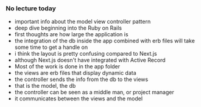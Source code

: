### No lecture today

- important info about the model view controller pattern
- deep dive beginning into the Ruby on Rails
- first thoughts are how large the application is
- the integration of the db inside the app combined with erb files will take some time to get a handle on
- i think the layout is pretty confusing compared to Next.js
- although Next.js doesn't have integrated with Active Record
- Most of the work is done in the app folder
- the views are erb files that display dynamic data
- the controller sends the info from the db to the views
- that is the model, the db
- the controller can be seen as a middle man, or project manager
- it communicates between the views and the model
